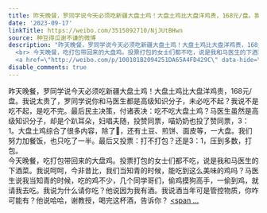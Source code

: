 ```yaml
---
title: 昨天晚餐，罗同学说今天必须吃新疆大盘土鸡！大盘土鸡比大盘洋鸡贵，168元/盘。我说太贵了，罗同学说你和马医生都是高级知识分子，未必吃不起？我说不是吃不起，...
date: '2023-09-17'
linkTitle: https://weibo.com/3515092710/NjJUtBHwn
source: 种豆得瓜谢不谦的微博
description: "昨天晚餐，罗同学说今天必须吃新疆大盘土鸡！大盘土鸡比大盘洋鸡贵，168元/盘。我说太贵了，罗同学说你和马医生都是高级知识分子，未必吃不起？我说不是吃不起，是吃不完。最后民主决策，付诸表决：吃不吃大盘土鸡？马医生虽然是高级知识分子，却是个趴耳朵，妇唱夫随，投赞同票，喵奶奶也投了赞同票，3：1。大盘土鸡综合了很多内容，除了\U0001F414，还有土豆、煎饼、面皮等，一大盘。我们努力加餐饭，也只吃了一半。最后又投票：打不打包？还是3：1，压到多数，打包。
  <br> 今天晚餐，吃打包带回来的大盘鸡。投票打包的女士们都不吃，说是我和马医生的下酒菜。我说呵呵，今非昔比，我们当知青的时候，能吃到这么美味的鸡吗？马医生说我当知青的时候，吃的鸡不少，几个同学哥们，偷鸡摸狗高手，一偷到鸡，就请我去吃。我说为什么请你吃？他说因为我有酒。我说酒当年可是管控物质，你咋可能有？他说哈哈，谢教授，喝完这杯酒，告诉你？
  <a href=\"http://weibo.com/p/100101B2094251DA65A4FD429C\" data-hide=\"\"><span ..."
disable_comments: true
---
```

昨天晚餐，罗同学说今天必须吃新疆大盘土鸡！大盘土鸡比大盘洋鸡贵，168元/盘。我说太贵了，罗同学说你和马医生都是高级知识分子，未必吃不起？我说不是吃不起，是吃不完。最后民主决策，付诸表决：吃不吃大盘土鸡？马医生虽然是高级知识分子，却是个趴耳朵，妇唱夫随，投赞同票，喵奶奶也投了赞同票，3：1。大盘土鸡综合了很多内容，除了🐔，还有土豆、煎饼、面皮等，一大盘。我们努力加餐饭，也只吃了一半。最后又投票：打不打包？还是3：1，压到多数，打包。 <br> 今天晚餐，吃打包带回来的大盘鸡。投票打包的女士们都不吃，说是我和马医生的下酒菜。我说呵呵，今非昔比，我们当知青的时候，能吃到这么美味的鸡吗？马医生说我当知青的时候，吃的鸡不少，几个同学哥们，偷鸡摸狗高手，一偷到鸡，就请我去吃。我说为什么请你吃？他说因为我有酒。我说酒当年可是管控物质，你咋可能有？他说哈哈，谢教授，喝完这杯酒，告诉你？ <a href="http://weibo.com/p/100101B2094251DA65A4FD429C" data-hide=""><span ...